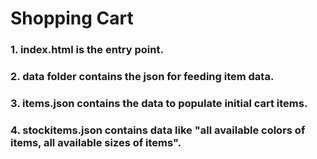 # Shopping Cart

### 1. index.html is the entry point.
### 2. data folder contains the json for feeding item data.
### 3. items.json contains the data to populate initial cart items.
### 4. stockitems.json contains data like "all available colors of items, all available sizes of items".
